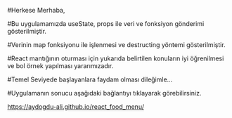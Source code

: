 #Herkese Merhaba,

#Bu uygulamamızda useState, props ile veri ve fonksiyon gönderimi gösterilmiştir.

#Verinin map fonksiyonu ile işlenmesi ve destructing yöntemi gösterilmiştir.

#React mantığının oturması için yukarıda belirtilen konuların iyi öğrenilmesi ve bol örnek yapılması yararımızadır.

#Temel Seviyede başlayanlara faydam olması dileğimle...

#Uygulamanın sonucu aşağıdaki bağlantıyı tıklayarak görebilirsiniz.

https://aydogdu-ali.github.io/react_food_menu/
